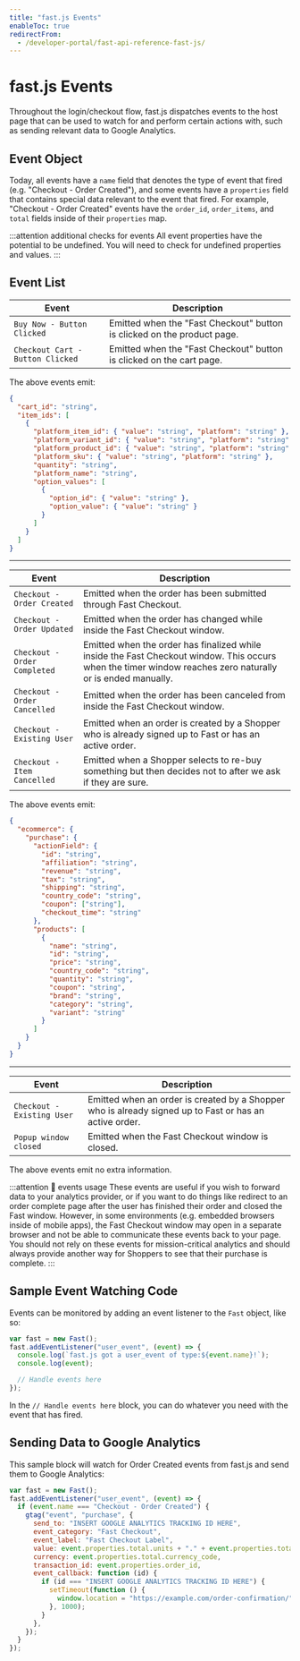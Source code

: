 ```yaml
---
title: "fast.js Events"
enableToc: true
redirectFrom:
  - /developer-portal/fast-api-reference-fast-js/
---
```


# fast.js Events

Throughout the login/checkout flow, fast.js dispatches events to the host page that can be used to watch for and perform certain actions with, such as sending relevant data to Google Analytics.

## Event Object

Today, all events have a `name` field that denotes the type of event that fired (e.g. "Checkout - Order Created"), and some events have a `properties` field that contains special data relevant to the event that fired. For example, "Checkout - Order Created" events have the `order_id`, `order_items`, and `total` fields inside of their `properties` map.

:::attention additional checks for events
All event properties have the potential to be undefined. You will need to check for undefined properties and values.
:::

## Event List

| Event                            | Description                                                             |
| -------------------------------- | ----------------------------------------------------------------------- |
| `Buy Now - Button Clicked`       | Emitted when the "Fast Checkout" button is clicked on the product page. |
| `Checkout Cart - Button Clicked` | Emitted when the "Fast Checkout" button is clicked on the cart page.    |

The above events emit:

```json
{
  "cart_id": "string",
  "item_ids": [
    {
      "platform_item_id": { "value": "string", "platform": "string" },
      "platform_variant_id": { "value": "string", "platform": "string" },
      "platform_product_id": { "value": "string", "platform": "string" },
      "platform_sku": { "value": "string", "platform": "string" },
      "quantity": "string",
      "platform_name": "string",
      "option_values": [
        {
          "option_id": { "value": "string" },
          "option_value": { "value": "string" }
        }
      ]
    }
  ]
}
```

---

| Event                        | Description                                                                                                                                                |
| ---------------------------- | ---------------------------------------------------------------------------------------------------------------------------------------------------------- |
| `Checkout - Order Created`   | Emitted when the order has been submitted through Fast Checkout.                                                                                           |
| `Checkout - Order Updated`   | Emitted when the order has changed while inside the Fast Checkout window.                                                                                  |
| `Checkout - Order Completed` | Emitted when the order has finalized while inside the Fast Checkout window. This occurs when the timer window reaches zero naturally or is ended manually. |
| `Checkout - Order Cancelled` | Emitted when the order has been canceled from inside the Fast Checkout window.                                                                             |
| `Checkout - Existing User`   | Emitted when an order is created by a Shopper who is already signed up to Fast or has an active order.                                                     |
| `Checkout - Item Cancelled`  | Emitted when a Shopper selects to re-buy something but then decides not to after we ask if they are sure.                                                  |

The above events emit:

```json
{
  "ecommerce": {
    "purchase": {
      "actionField": {
        "id": "string",
        "affiliation": "string",
        "revenue": "string",
        "tax": "string",
        "shipping": "string",
        "country_code": "string",
        "coupon": ["string"],
        "checkout_time": "string"
      },
      "products": [
        {
          "name": "string",
          "id": "string",
          "price": "string",
          "country_code": "string",
          "quantity": "string",
          "coupon": "string",
          "brand": "string",
          "category": "string",
          "variant": "string"
        }
      ]
    }
  }
}
```

---

| Event                      | Description                                                                                            |
| -------------------------- | ------------------------------------------------------------------------------------------------------ |
| `Checkout - Existing User` | Emitted when an order is created by a Shopper who is already signed up to Fast or has an active order. |
| `Popup window closed`      | Emitted when the Fast Checkout window is closed.                                                       |

The above events emit no extra information.

:::attention 🚨 events usage
These events are useful if you wish to forward data to your analytics provider, or if you want to do things like redirect to an order complete page after the user has finished their order and closed the Fast window. However, in some environments (e.g. embedded browsers inside of mobile apps), the Fast Checkout window may open in a separate browser and not be able to communicate these events back to your page. You should not rely on these events for mission-critical analytics and should always provide another way for Shoppers to see that their purchase is complete.
:::

## Sample Event Watching Code

Events can be monitored by adding an event listener to the `Fast` object, like so:

```jsx
var fast = new Fast();
fast.addEventListener("user_event", (event) => {
  console.log(`fast.js got a user_event of type:${event.name}!`);
  console.log(event);

  // Handle events here
});
```

In the `// Handle events here` block, you can do whatever you need with the event that has fired.

## Sending Data to Google Analytics

This sample block will watch for Order Created events from fast.js and send them to Google Analytics:

```jsx
var fast = new Fast();
fast.addEventListener("user_event", (event) => {
  if (event.name === "Checkout - Order Created") {
    gtag("event", "purchase", {
      send_to: "INSERT GOOGLE ANALYTICS TRACKING ID HERE",
      event_category: "Fast Checkout",
      event_label: "Fast Checkout Label",
      value: event.properties.total.units + "." + event.properties.total.nanos,
      currency: event.properties.total.currency_code,
      transaction_id: event.properties.order_id,
      event_callback: function (id) {
        if (id === "INSERT GOOGLE ANALYTICS TRACKING ID HERE") {
          setTimeout(function () {
            window.location = "https://example.com/order-confirmation/";
          }, 1000);
        }
      },
    });
  }
});
```
